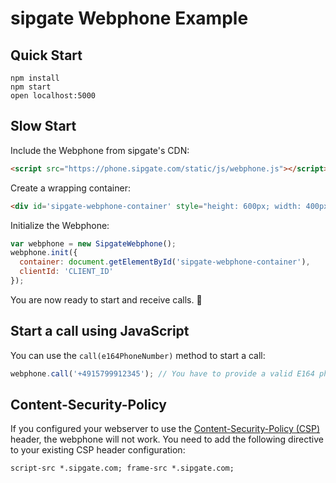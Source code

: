 sipgate Webphone Example
========================

Quick Start
-----------

```shell
npm install
npm start
open localhost:5000
```


Slow Start
----------

Include the Webphone from sipgate's CDN:
```html
<script src="https://phone.sipgate.com/static/js/webphone.js"></script>
```

Create a wrapping container:
```html
<div id='sipgate-webphone-container' style="height: 600px; width: 400px;"></div>
```

Initialize the Webphone:
```js
var webphone = new SipgateWebphone();
webphone.init({
  container: document.getElementById('sipgate-webphone-container'),
  clientId: 'CLIENT_ID'
});
```

You are now ready to start and receive calls. :tada:


Start a call using JavaScript
-----------------------------

You can use the `call(e164PhoneNumber)` method to start a call:
```js
webphone.call('+4915799912345'); // You have to provide a valid E164 phone number
```

Content-Security-Policy
-----------------------

If you configured your webserver to use the [Content-Security-Policy (CSP)](https://developer.mozilla.org/en-US/docs/Web/HTTP/CSP) header, the webphone will not work. You need to add the following directive to your existing CSP header configuration:

```
script-src *.sipgate.com; frame-src *.sipgate.com;
```
